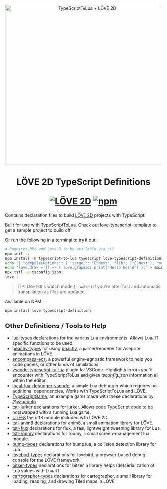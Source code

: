 <div align="center">
    <img src="./media/love-typescript-definitions.png?raw=true" alt="TypeScriptToLua + LÖVE 2D" width="512" />
    <h1>
        LÖVE 2D TypeScript Definitions
        <p></p>
        <a href="http://love2d.org/"><img alt="LÖVE 2D" src="https://img.shields.io/badge/L%C3%96VE-11.5-EA316E.svg?style=for-the-badge" /></a>
        <a href="https://www.npmjs.com/package/love-typescript-definitions"><img alt="npm" src="https://img.shields.io/npm/v/love-typescript-definitions.svg?style=for-the-badge" /></a>
    </h1>
</div>

Contains declaration files to build [LÖVE 2D](https://love2d.org/) projects with TypeScript!

Built for use with [TypeScriptToLua](https://github.com/TypeScriptToLua/TypeScriptToLua). Check out [love-typescript-template](https://github.com/hazzard993/love-typescript-template) to get a sample project to build off.

Or run the following in a terminal to try it out:

```sh
# Requires NPX and Love2D to be available via cli
npm init -y
npm install -D typescript-to-lua typescript love-typescript-definitions
echo '{ "compilerOptions": { "target": "ESNext", "lib": ["ESNext"], "moduleResolution": "Node", "types": ["love-typescript-definitions", "@typescript-to-lua/language-extensions"] }, "tstl": { "luaTarget": "JIT" } }' > tsconfig.json
echo "love.draw = () => { love.graphics.print('Hello World') };" > main.ts
npx tstl -p tsconfig.json
love .
```

> TIP: Use _tstl_'s watch mode (`--watch`) if you're after fast and automatic transpilation as files are updated.

Available on NPM.

```sh
npm install love-typescript-definitions
```

## Other Definitions / Tools to Help

- [lua-types](https://github.com/ark120202/lua-types) declarations for the various Lua environments. Allows LuaJIT specific functions to be used.
- [peachy-types](https://github.com/hazzard993/peachy-types) for using [peachy](https://github.com/josh-perry/peachy), a parser/renderer for Aseprite animations in LÖVE.
- [encompass-ecs](https://encompass-ecs.github.io/), a powerful engine-agnostic framework to help you code games, or other kinds of simulations.
- [vscode-typescript-to-lua](https://marketplace.visualstudio.com/items?itemName=ark120202.vscode-typescript-to-lua) plugin for VSCode. Highlights errors you'd encounter with TypeScriptToLua and gives _tsconfig.json_ information all within the editor.
- [local-lua-debugger-vscode](https://github.com/tomblind/local-lua-debugger-vscode), a simple Lua debugger which requires no additional dependencies. Works with TypeScriptToLua and LÖVE.
- [TypeScriptGame](https://github.com/yancouto/simple-stuff/tree/master/TypeScriptGame), an example game made with these declarations by [@yancouto](https://github.com/yancouto)
- [tstl-lurker](https://github.com/hazzard993/tstl-lurker) declarations for [lurker](https://github.com/rxi/lurker). Allows code TypeScript code to be hotswapped with a running Lua game.
- [UTF-8](https://github.com/hazzard993/tstl-utf8) the utf8 module included with LÖVE 2D.
- [tstl-anim8](https://github.com/maxiy01/tstl-anim8) declarations for anim8, a small animation library for LÖVE.
- [tstl-flux](https://github.com/maxiy01/tstl-flux) declarations for flux, a fast, lightweight tweening library for Lua.
- [tstl-roomy](https://github.com/maxiy01/tstl-roomy) declarations for roomy, a small screen-management lua module.
- [bump-types](https://github.com/Nyaacinth/bump-types) declarations for bump.lua, a collision detection library for Lua.
- [lovebird-types](https://github.com/Nyaacinth/lovebird-types) declarations for lovebird, a browser-based debug console for the LÖVE framework.
- [bitser-types](https://github.com/Nyaacinth/bitser-types) declarations for bitser, a library helps (de)serialization of Lua values with LuaJIT
- [cartographer-types](https://github.com/Nyaacinth/cartographer-types) declarations for cartographer, a small library for loading, reading, and drawing Tiled maps in LÖVE
